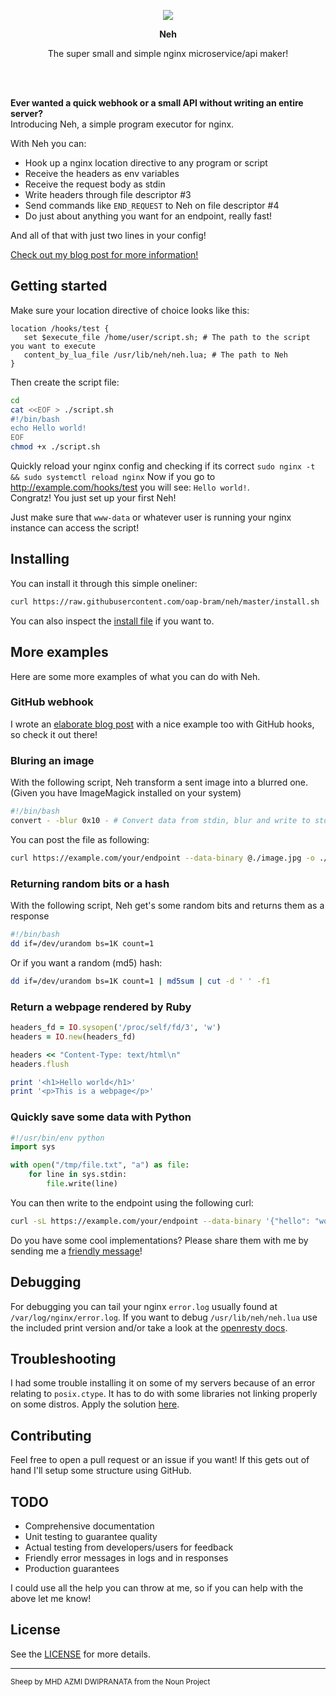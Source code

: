 <p align="center">  
<img src="https://user-images.githubusercontent.com/3514405/76737891-e0dc9180-6769-11ea-85a4-a8b5bf26d122.png" />
</p>
<p align="center"><strong>Neh</strong></p>
<p align="center">The super small and simple nginx microservice/api maker!</p>
<br/>
<br/>  

**Ever wanted a quick webhook or a small API without writing an entire server?**  
Introducing Neh, a simple program executor for nginx.  

With Neh you can:
  * Hook up a nginx location directive to any program or script
  * Receive the headers as env variables
  * Receive the request body as stdin
  * Write headers through file descriptor #3
  * Send commands like `END_REQUEST` to Neh on file descriptor #4
  * Do just about anything you want for an endpoint, really fast!

And all of that with just two lines in your config!

[Check out my blog post for more information!](https://bram.dingelstad.xyz/blog/introducing-neh)

## Getting started

Make sure your location directive of choice looks like this:

 ```nginx
location /hooks/test {
    set $execute_file /home/user/script.sh; # The path to the script you want to execute
    content_by_lua_file /usr/lib/neh/neh.lua; # The path to Neh
}
```

Then create the script file:

```bash
cd
cat <<EOF > ./script.sh
#!/bin/bash
echo Hello world!
EOF
chmod +x ./script.sh
```

Quickly reload your nginx config and checking if its correct `sudo nginx -t && sudo systemctl reload nginx`
Now if you go to http://example.com/hooks/test you will see: `Hello world!`.  
Congratz! You just set up your first Neh!

Just make sure that `www-data` or whatever user is running your nginx instance can access the script!

## Installing
You can install it through this simple oneliner:
```bash
curl https://raw.githubusercontent.com/oap-bram/neh/master/install.sh | sh
```
You can also inspect the [install file](https://raw.githubusercontent.com/oap-bram/neh/master/install.sh) if you want to.

## More examples
Here are some more examples of what you can do with Neh.

### GitHub webhook

I wrote an [elaborate blog post](https://bram.dingelstad.xyz/blog/introducing-neh) with a nice example too with GitHub hooks, so check it out there!

### Bluring an image
With the following script, Neh transform a sent image into a blurred one. (Given you have ImageMagick installed on your system)

```bash
#!/bin/bash
convert - -blur 0x10 - # Convert data from stdin, blur and write to stdout

```
You can post the file as following:
```bash
curl https://example.com/your/endpoint --data-binary @./image.jpg -o ./blurred.jpg
```

### Returning random bits or a hash
With the following script, Neh get's some random bits and returns them as a response
```bash
#!/bin/bash
dd if=/dev/urandom bs=1K count=1
```

Or if you want a random (md5) hash:
```bash
dd if=/dev/urandom bs=1K count=1 | md5sum | cut -d ' ' -f1
```

### Return a webpage rendered by Ruby
```ruby
headers_fd = IO.sysopen('/proc/self/fd/3', 'w')
headers = IO.new(headers_fd)

headers << "Content-Type: text/html\n"
headers.flush

print '<h1>Hello world</h1>'
print '<p>This is a webpage</p>'
```

### Quickly save some data with Python
```python
#!/usr/bin/env python
import sys

with open("/tmp/file.txt", "a") as file:
    for line in sys.stdin:
        file.write(line)
```
You can then write to the endpoint using the following curl:
```bash
curl -sL https://example.com/your/endpoint --data-binary '{"hello": "world"}'
```

Do you have some cool implementations? Please share them with me by sending me a <a href="mailto:hey+a_cool_neh_implementation@hexli.me?subject=I got this cool Neh Implementation">friendly message</a>!

## Debugging

For debugging you can tail your nginx `error.log` usually found at `/var/log/nginx/error.log`.
If you want to debug `/usr/lib/neh/neh.lua` use the included print version and/or take a look at the [openresty docs](https://github.com/openresty/lua-nginx-module).

## Troubleshooting

I had some trouble installing it on some of my servers because of an error relating to `posix.ctype`.
It has to do with some libraries not linking properly on some distros. Apply the solution [here](https://bugs.debian.org/cgi-bin/bugreport.cgi?bug=891541#15).

## Contributing

Feel free to open a pull request or an issue if you want!
If this gets out of hand I'll setup some structure using GitHub.

## TODO

* Comprehensive documentation
* Unit testing to guarantee quality
* Actual testing from developers/users for feedback
* Friendly error messages in logs and in responses
* Production guarantees

I could use all the help you can throw at me, so if you can help with the above let me know!

## License

See the [LICENSE](/LICENSE) for more details.

---
<sup>Sheep by MHD AZMI DWIPRANATA from the Noun Project</sup>
